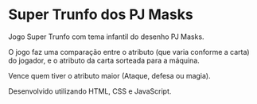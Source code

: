 # Super Trunfo dos PJ Masks

Jogo Super Trunfo com tema infantil do desenho PJ Masks.

O jogo faz uma comparação entre o atributo (que varia conforme a carta) do jogador, e o atributo da carta sorteada para a máquina.

Vence quem tiver o atributo maior (Ataque, defesa ou magia).

Desenvolvido utilizando HTML, CSS e JavaScript.

